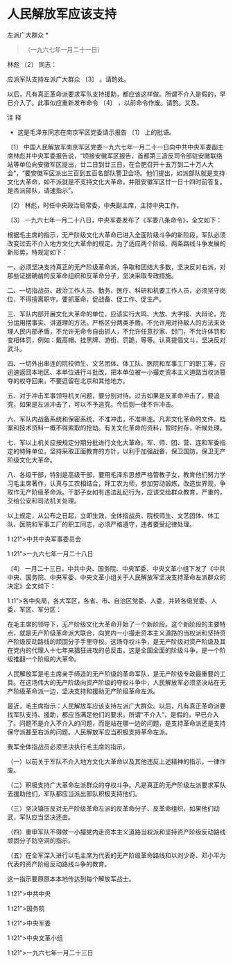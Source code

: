 #  人民解放军应该支持  
左派广大群众  *

> （一九六七年一月二十一日）

林彪  〔2〕  同志：

应派军队支持左派广大群众  〔3〕  。请酌处。

以后，凡有真正革命派要求军队支持援助，都应该这样做。所谓不介入是假的，早已介入了。此事似应重新发布命令  〔4〕  ，以前命令作废。请酌。又及。

注 释

*  这是毛泽东同志在南京军区党委请示报告  〔1〕  上的批语。 

〔1〕
中国人民解放军南京军区党委一九六七年一月二十一日向中共中央军委副主席林彪并中央军委报告说，“顷接安徽军区报告，首都第三造反司令部驻安徽联络站等单位向安徽军区提出，廿二日到廿三日，在合肥召开十五万到二十万人大会”，“要安徽军区派出三百到五百名部队警卫会场。他们提出，如派部队就是支持文化大革命，如不派就是不支持文化大革命，并限安徽军区廿一日十四时前答复。是否派部队，请速指示”。

〔2〕  林彪，时任中央政治局常委，中央副主席，主持中央工作。

〔3〕  一九六七年一月二十八日，中央军委发布了《军委八条命令》，全文如下：

根据毛主席的指示，无产阶级文化大革命已进入全面阶级斗争的新阶段，军队必须改变过去不介入地方文化大革命的规定。为了适应两个阶级、两条路线斗争发展的新形势，特规定如下：

一、必须坚决支持真正的无产阶级革命派，争取和团结大多数，坚决反对右派，对那些证据确凿的反革命组织和反革命分子，坚决采取专政措施。

二、一切指战员、政治工作人员、勤务、医疗、科研和机要工作人员，必须坚守岗位，不得擅离职守。要抓革命，促战备、促工作、促生产。

三、军队内部开展文化大革命的单位，应该实行大鸣、大放、大字报、大辩论，充分运用摆事实、讲道理的方法。严格区分两类矛盾。不允许用对待敌人的方法来处理人民内部矛盾，不允许无命令自由抓人，不允许任意抄家、封门，不允许体罚和变相体罚，例如：戴高帽、挂黑牌、游街、罚跪，等等。认真提倡文斗，坚决反对武斗。

四、一切外出串连的院校师生、文艺团体、体工队、医院和军事工厂的职工等，应迅速返回本地区、本单位进行斗批改，把本单位被一小撮走资本主义道路当权派篡夺的权夺回来，不要逗留在北京和其他地方。

五、对于冲击军事领导机关问题，要分别对待。过去如果是反革命冲击了，要追究，如果是左派冲击了，可以不予追究。今后则一律不许冲击。

六、军队内战备系统和保密系统，不准冲击，不准串连。凡非文化革命的文件、档案和技术资料一概不得索取的抢劫。有关文化革命的资料，暂时封存，听候处理。

七、军以上机关应按规定分期分批进行文化大革命。军、师、团、营、连和军委指定的特殊单位，坚持采取正面教育的方针，以利于加强战备，保卫国防，保卫无产阶级文化大革命。

八、各级干部，特别是高级干部，要用毛泽东思想严格管教子女，教育他们努力学习毛主席著作，认真与工农相结合，拜工农为师，参加劳动锻炼，改造世界观，争取作无产阶级革命派。干部子女如有违法乱纪行为，应该交给群众教育，严重的，交给公安和司法机关处理。

以上规定，从公布之日起，立即生效，全体指战员、院校师生、文艺团体、体工队、医院和军事工厂的职工同志，必须严格遵守，违者要受纪律处理。

1 t21">中共中央军事委员会

1 t21">一九六七年一月二十八日

〔4〕
一月二十三日，中共中央、国务院、中央军委、中央文革小组下发了《中共中央、国务院、中央军委、中央文革小组关于人民解放军坚决支持革命左派群众的决定》全文如下：

1 t1">各中央局，各大军区，各省、市、自治区党委、人委，并转各级党委、人委、军区、军分区：

在毛主席的领导下，无产阶级文化大革命开始了一个新阶段。这个新阶段的主要特点，就是无产阶级革命派大联合，向党内一小撮走资本主义道路的当权派和坚持资产阶级反动路线的顽固分子手里夺权。这场夺权斗争，是无产阶级对资产阶级及其在党内的代理人十七年来猖狂进攻的总反击。这是全国全面的阶级斗争，是一个阶级推翻一个阶级的大革命。

人民解放军是毛主席亲手缔造的无产阶级的革命军队，是无产阶级专政最重要的工具。在这场伟大的无产阶级向资产阶级的夺权斗争中，人民解放军必须坚决站在无产阶级革命派一边，坚决支持和援助无产阶级革命左派。

最近，毛主席指示：人民解放军应该支持左派广大群众。以后，凡有真正革命派要找军队支持、援助，都应当满足他们的要求。所谓“不介入”，是假的，早已介入了。问题不是介入不介入的问题，而是站在哪一边的问题，是支持革命派还是支持保守派甚至右派的问题。人民解放军应当积极支持革命左派。

我军全体指战员必须坚决执行毛主席的指示。

（一）以前关于军队不介入地方文化大革命以及其他违反上述精神的指示，一律作废。

（二）积极支持广大革命左派群众的夺权斗争。凡是真正的无产阶级左派要求军队去援助他们，军队都应当派出部队积极支持他们。

（三）坚决镇压反对无产阶级革命左派的反革命分子、反革命组织，如果他们动武，军队应当坚决还击。

（四）重申军队不得做一小撮党内走资本主义道路当权派和坚持资产阶级反动路线顽固分子防空洞的指示。

（五）在全军深入进行以毛主席为代表的无产阶级革命路线和以刘少奇、邓小平为代表的资产阶级反动路线斗争的教育。

这一指示要原原本本地传达到每个解放军战士。

1 t21">中共中央

1 t21">国务院

1 t21">中央军委

1 t21">中央文革小组

1 t21">一九六七年一月二十三日

  

